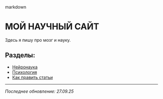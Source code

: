 markdown
# МОЙ НАУЧНЫЙ САЙТ

Здесь я пишу про мозг и науку.

## Разделы:
- [Нейронаука](articles/neuroscience.md)
- [Психология](articles/psychology.md) 
- [Как править статьи](how-to-edit.md)

---
*Последнее обновление: 27.09.25*
